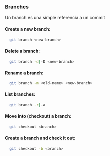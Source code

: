 ### Branches

Un branch es una simple referencia a un commit

#### Create a new branch:

```bash
  git branch <new-branch>
```

#### Delete a branch:

```bash
  git branch -d|-D <new-branch>
```

#### Rename a branch:

```bash
  git branch -m <old-name> <new-branch>
```

#### List branches:

```bash
  git branch -r|-a
```

#### Move into (checkout) a branch:

```bash
  git checkout <branch>
```

#### Create a branch and check it out:

```bash
  git checkout -b <branch>
```